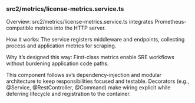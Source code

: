 ### src2/metrics/license-metrics.service.ts

Overview: src2/metrics/license-metrics.service.ts integrates Prometheus-compatible metrics into the HTTP server.

How it works: The service registers middleware and endpoints, collecting process and application metrics for scraping.

Why it’s designed this way: First-class metrics enable SRE workflows without burdening application code paths.

This component follows sv’s dependency-injection and modular architecture to keep responsibilities focused and testable. Decorators (e.g., @Service, @RestController, @Command) make wiring explicit while deferring lifecycle and registration to the container.
